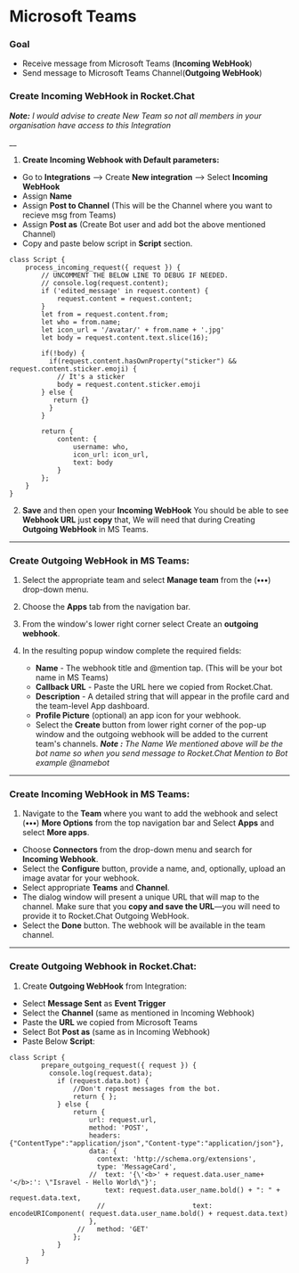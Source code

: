 # Microsoft Teams

### Goal

* Receive message from Microsoft Teams \(**Incoming WebHook**\)
* Send message to Microsoft Teams Channel\(**Outgoing WebHook**\)

### Create Incoming WebHook in Rocket.Chat

_**Note:** I would advise to create New Team so not all members in your organisation have access to this Integration_

\_\_

1. **Create Incoming Webhook with Default parameters:**

* Go to **Integrations** --&gt; Create **New integration** --&gt; Select **Incoming WebHook**
* Assign **Name**
* Assign **Post to Channel** \(This will be the Channel where you want to recieve msg from Teams\)
* Assign **Post as** \(Create Bot user and add bot the above mentioned Channel\)
* Copy and paste below script in **Script** section.

```text
class Script {
    process_incoming_request({ request }) {
        // UNCOMMENT THE BELOW LINE TO DEBUG IF NEEDED.
        // console.log(request.content);
        if ('edited_message' in request.content) {
            request.content = request.content;
        }
        let from = request.content.from;
        let who = from.name;
        let icon_url = '/avatar/' + from.name + '.jpg'
        let body = request.content.text.slice(16);

        if(!body) {
          if(request.content.hasOwnProperty("sticker") && request.content.sticker.emoji) {
            // It's a sticker
            body = request.content.sticker.emoji
        } else {
           return {}
          }
        }

        return {
            content: {
                username: who,
                icon_url: icon_url,
                text: body
            }
        };
    }
}
```

2. **Save** and then open your **Incoming WebHook** You should be able to see **Webhook URL** just **copy** that, We will need that during Creating **Outgoing WebHook** in MS Teams.

---

### Create Outgoing WebHook in MS Teams:



1. Select the appropriate team and select **Manage team** from the \(**•••**\) drop-down menu.
2. Choose the **Apps** tab from the navigation bar.
3. From the window's lower right corner select Create an **outgoing webhook**.
4. In the resulting popup window complete the required fields:

   * **Name** - The webhook title and @mention tap. \(This will be your bot name in MS Teams\)
   * **Callback URL** - Paste the URL here we copied from Rocket.Chat.
   * **Description** - A detailed string that will appear in the profile card and the team-level App dashboard.
   * **Profile Picture** \(optional\) an app icon for your webhook.
   * Select the **Create** button from lower right corner of the pop-up window and the outgoing webhook will be added to the current team's channels. _**Note :**_ _The Name We mentioned above will be the bot name so when you send message to Rocket.Chat Mention to Bot example @namebot_

---

### Create Incoming WebHook in MS Teams:



1. Navigate to the **Team** where you want to add the webhook and select \(**•••**\) **More Options** from the top navigation bar and Select **Apps** and select **More apps**.

* Choose **Connectors** from the drop-down menu and search for **Incoming Webhook**.
* Select the **Configure** button, provide a name, and, optionally, upload an image avatar for your webhook.
* Select appropriate **Teams** and **Channel**.
* The dialog window will present a unique URL that will map to the channel. Make sure that you **copy and save the URL**—you will need to provide it to Rocket.Chat Outgoing WebHook.
* Select the **Done** button. The webhook will be available in the team channel.

---

### Create Outgoing Webhook in Rocket.Chat:



1. Create **Outgoing WebHook** from Integration:

* Select **Message Sent** as **Event Trigger**
* Select the **Channel** \(same as mentioned in Incoming Webhook\)
* Paste the **URL** we copied from Microsoft Teams
* Select Bot **Post as** \(same as in Incoming Webhook\)
* Paste Below **Script**:

```text
class Script {
        prepare_outgoing_request({ request }) {
          console.log(request.data);
            if (request.data.bot) {
                //Don't repost messages from the bot.
                return { };
            } else {
                return {
                    url: request.url,
                    method: 'POST',
                    headers: {"ContentType":"application/json","Content-type":"application/json"},
                    data: {
                      context: 'http://schema.org/extensions',
                      type: 'MessageCard',
                    //  text: '{\'<b>' + request.data.user_name+ '</b>:': \"Isravel - Hello World\"}';
						text: request.data.user_name.bold() + ": " + request.data.text,
                      //                      text: encodeURIComponent( request.data.user_name.bold() + request.data.text)
                    },
                 //   method: 'GET'
                };
            }
        }
    }
```

